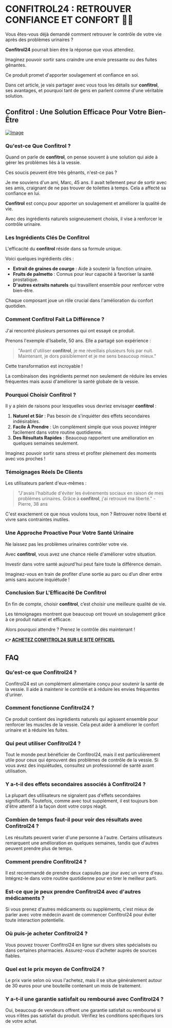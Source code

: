 # CONFITROL24 : RETROUVER CONFIANCE ET CONFORT 💪✨

Vous êtes-vous déjà demandé comment retrouver le contrôle de votre vie après des problèmes urinaires ? 

**Confitrol24** pourrait bien être la réponse que vous attendiez. 

Imaginez pouvoir sortir sans craindre une envie pressante ou des fuites gênantes. 

Ce produit promet d'apporter soulagement et confiance en soi. 

Dans cet article, je vais partager avec vous tous les détails sur **confitrol**, ses avantages, et pourquoi tant de gens en parlent comme d'une véritable solution.

## Confitrol : Une Solution Efficace Pour Votre Bien-Être

[![Image](https://www2.sellhealth.com/233/confitrol24-4-2.jpg)](https://gchaffi.com/f0wbYBpe)

### Qu'est-ce Que Confitrol ?

Quand on parle de **confitrol**, on pense souvent à une solution qui aide à gérer les problèmes liés à la vessie. 

Ces soucis peuvent être très gênants, n'est-ce pas ? 

Je me souviens d'un ami, Marc, 45 ans. Il avait tellement peur de sortir avec ses amis, craignant de ne pas trouver de toilettes à temps. Cela a affecté sa confiance en lui.

**Confitrol** est conçu pour apporter un soulagement et améliorer la qualité de vie. 

Avec des ingrédients naturels soigneusement choisis, il vise à renforcer le contrôle urinaire.

### Les Ingrédients Clés De Confitrol

L'efficacité du **confitrol** réside dans sa formule unique.

Voici quelques ingrédients clés :

- **Extrait de graines de courge** : Aide à soutenir la fonction urinaire.
- **Fruits de palmetto** : Connus pour leur capacité à favoriser la santé prostatique.
- **D'autres extraits naturels** qui travaillent ensemble pour renforcer votre bien-être.

Chaque composant joue un rôle crucial dans l'amélioration du confort quotidien.

### Comment Confitrol Fait La Différence ?

J'ai rencontré plusieurs personnes qui ont essayé ce produit. 

Prenons l'exemple d'Isabelle, 50 ans. Elle a partagé son expérience :

> "Avant d'utiliser **confitrol**, je me réveillais plusieurs fois par nuit. Maintenant, je dors paisiblement et je me sens beaucoup mieux."

Cette transformation est incroyable ! 

La combinaison des ingrédients permet non seulement de réduire les envies fréquentes mais aussi d'améliorer la santé globale de la vessie.

### Pourquoi Choisir Confitrol ?

Il y a plein de raisons pour lesquelles vous devriez envisager **confitrol** :

1. **Naturel et Sûr** : Pas besoin de s'inquiéter des effets secondaires indésirables.
2. **Facile À Prendre** : Un complément simple que vous pouvez intégrer facilement dans votre routine quotidienne.
3. **Des Résultats Rapides** : Beaucoup rapportent une amélioration en quelques semaines seulement.

Imaginez pouvoir sortir sans stress et profiter pleinement des moments avec vos proches !

### Témoignages Réels De Clients

Les utilisateurs parlent d'eux-mêmes :

> "J'avais l'habitude d'éviter les événements sociaux en raison de mes problèmes urinaires. Grâce à **confitrol**, j'ai retrouvé ma liberté." - Pierre, 38 ans

C'est exactement ce que nous voulons tous, non ? Retrouver notre liberté et vivre sans contraintes inutiles.

### Une Approche Proactive Pour Votre Santé Urinaire

Ne laissez pas les problèmes urinaires contrôler votre vie.

Avec **confitrol**, vous avez une chance réelle d'améliorer votre situation.

Investir dans votre santé aujourd'hui peut faire toute la différence demain.

Imaginez-vous en train de profiter d’une sortie au parc ou d’un dîner entre amis sans aucune inquiétude !

### Conclusion Sur L'Efficacité De Confitrol

En fin de compte, choisir **confitrol**, c’est choisir une meilleure qualité de vie. 

Les témoignages montrent que beaucoup ont trouvé un soulagement grâce à ce produit naturel et efficace.

Alors pourquoi attendre ? Prenez le contrôle dès maintenant !



**👉 [ACHETEZ CONFITROL24 SUR LE SITE OFFICIEL](https://gchaffi.com/f0wbYBpe)**

## FAQ

### Qu'est-ce que Confitrol24 ?
Confitrol24 est un complément alimentaire conçu pour soutenir la santé de la vessie. Il aide à maintenir le contrôle et à réduire les envies fréquentes d'uriner.

### Comment fonctionne Confitrol24 ?
Ce produit contient des ingrédients naturels qui agissent ensemble pour renforcer les muscles de la vessie. Cela peut aider à améliorer le confort urinaire et à réduire les fuites.

### Qui peut utiliser Confitrol24 ?
Tout le monde peut bénéficier de Confitrol24, mais il est particulièrement utile pour ceux qui éprouvent des problèmes de contrôle de la vessie. Si vous avez des inquiétudes, consultez un professionnel de santé avant utilisation.

### Y a-t-il des effets secondaires associés à Confitrol24 ?
La plupart des utilisateurs ne signalent pas d'effets secondaires significatifs. Toutefois, comme avec tout supplément, il est toujours bon d'être attentif à la façon dont votre corps réagit.

### Combien de temps faut-il pour voir des résultats avec Confitrol24 ?
Les résultats peuvent varier d'une personne à l'autre. Certains utilisateurs remarquent une amélioration en quelques semaines, tandis que d'autres peuvent prendre plus de temps.

### Comment prendre Confitrol24 ?
Il est recommandé de prendre deux capsules par jour avec un verre d'eau. Intégrez-le dans votre routine quotidienne pour en tirer le meilleur parti.

### Est-ce que je peux prendre Confitrol24 avec d'autres médicaments ?
Si vous prenez d'autres médicaments ou suppléments, c'est mieux de parler avec votre médecin avant de commencer Confitrol24 pour éviter toute interaction potentielle.

### Où puis-je acheter Confitrol24 ?
Vous pouvez trouver Confitrol24 en ligne sur divers sites spécialisés ou dans certaines pharmacies. Assurez-vous d'acheter auprès de sources fiables.

### Quel est le prix moyen de Confitrol24 ?
Le prix varie selon où vous l'achetez, mais il se situe généralement autour de 30 euros pour une bouteille contenant un mois de traitement.

### Y a-t-il une garantie satisfait ou remboursé avec Confitrol24 ?
Oui, beaucoup de vendeurs offrent une garantie satisfait ou remboursé si vous n’êtes pas satisfait du produit. Vérifiez les conditions spécifiques lors de votre achat.